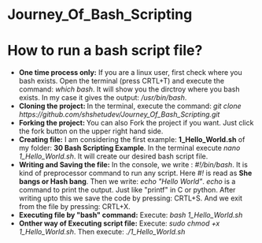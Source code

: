 # Journey_Of_Bash_Scripting

<h1>How to run a bash script file?</h1>
<ul>
  <li>
    <b> One time process only:</b> If you are a linux user, first check where you bash exists. Open the terminal (press CRTL+T) and execute the command: <i>which bash</i>. It will show you the dirctroy where you bash exists. In my case it gives the output: <i>/usr/bin/bash</i>.
  </li>
  <li> <b>Cloning the project: </b> In the terminal, execute the command: <i>git clone https://github.com/shshetudev/Journey_Of_Bash_Scripting.git</i></li>
  <li> <b>Forking the project: </b> You can also Fork the project if you want. Just click the fork button on the upper right hand side.</li>
  <li> <b>Creating file:</b> I am considering the first example: <b>1_Hello_World.sh</b> of my folder: <b>30 Bash Scripting Example</b>. In the terminal execute <i>nano 1_Hello_World.sh</i>. It will create our desired bash script file.</li>
    <li> <b>Writing and Saving the file:</b> In the console, we write : <i>#!/bin/bash</i>. It is kind of preprocessor command to run any script. Here <i>#!</i>  is read as <b>She bangs or Hash bang</b>. Then we write: <i>echo "Hello World"</i>. <i>echo</i> is a command to print the output. Just like "printf" in C or python. After writing upto this we save the code by pressing: CRTL+S. And we exit from the file by pressing: CRTL+X.</li>
    <li> <b>Executing file by "bash" command:</b> Execute: <i>bash 1_Hello_World.sh</i></li>
    <li> <b>Onther way of Executing script file:</b> Execute: <i>sudo chmod +x 1_Hello_World.sh</i>. Then execute: <i>./1_Hello_World.sh</i></li>
</ul>
